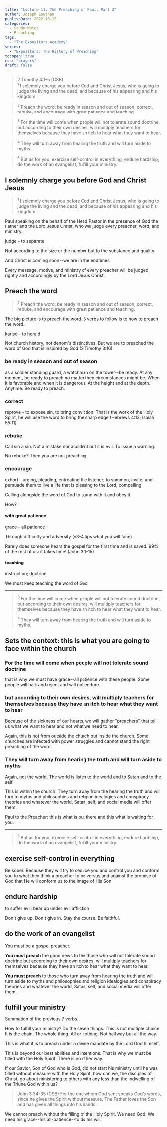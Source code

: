 ```yaml
---
title: "Lecture 11: The Preaching of Paul, Part 3"
author: Joseph Louthan
publishDate: 2022-10-12
categories:
  - Study Notes
  - Preaching
tags:
  - "The Expositors Academy"
series:
  - "Expositors: The History of Preaching"
tocopen: true
css: "prayers"
draft: false
---
```

>2 Timothy 4:1–5 (CSB)  
><sup> 1 </sup> I solemnly charge you before God and Christ Jesus, who is going to judge the living and the dead, and because of his appearing and his kingdom: 

><sup> 2 </sup> Preach the word; be ready in season and out of season; correct, rebuke, and encourage with great patience and teaching. 

><sup> 3 </sup> For the time will come when people will not tolerate sound doctrine, but according to their own desires, will multiply teachers for themselves because they have an itch to hear what they want to hear. 

><sup> 4 </sup> They will turn away from hearing the truth and will turn aside to myths. 

><sup> 5 </sup> But as for you, exercise self-control in everything, endure hardship, do the work of an evangelist, fulfill your ministry.

## I solemnly charge you before God and Christ Jesus

><sup> 1 </sup> I solemnly charge you before God and Christ Jesus, who is going to judge the living and the dead, and because of his appearing and his kingdom: 

Paul speaking on the behalf of the Head Pastor in the presence of God the Father and the Lord Jesus Christ, who will judge every preacher, word, and ministry.

judge - to separate

Not according to the size or the number but to the substance and quality

And Christ is coming soon--we are in the endtimes

Every message, motive, and ministry of every preacher will be judged rightly and accordingly by the Lord Jesus Christ.

## Preach the word

><sup> 2 </sup> Preach the word; be ready in season and out of season; correct, rebuke, and encourage with great patience and teaching. 

The big picture is to preach the word. 8 verbs to follow is to how to preach the word.

kariso - to herald

Not church history, not denom's distinctives. But we are to preached the word of God that is inspired by God (2 Timothy 3:16)

### be ready in season and out of season

as a soldier standing guard, a watchman on the tower--be ready. At any moment, be ready to preach no matter then circumstances might be. When it is favorable and when it is dangerous. At the height and at the depth. Anytime. Be ready to preach.

### correct

reprove - to expose sin, to bring conviction. That is the work of the Holy Spirit, he will use the word to bring the sharp edge (Hebrews 4:13; Isaiah 55:11)

### rebuke

Call sin a sin. Not a mistake nor accident but it is evil. To issue a warning.

No rebuke? Then you are not preaching.

### encourage

exhort - urging, pleading, entreating the listener; to summon, invite, and persuade them to live a life that is pleasing to the Lord; compelling

Calling alongside the word of God to stand with it and obey it

How? 

#### with great patience

grace - all patience

Through difficulty and adversity (v3-4 tips what you will face)

Rarely does someone hears the gospel for the first time and is saved. 99% of the rest of us: it takes time! (John 3:1-15)

#### teaching

instruction; doctrine

We must keep teaching the word of God

---

><sup> 3 </sup> For the time will come when people will not tolerate sound doctrine, but according to their own desires, will multiply teachers for themselves because they have an itch to hear what they want to hear. 

><sup> 4 </sup> They will turn away from hearing the truth and will turn aside to myths. 

## Sets the context: this is what you are going to face within the church

### For the time will come when people will not tolerate sound doctrine

that is why we must have grace--all patience with these people. Some people will balk and reject and will not endure.

### but according to their own desires, will multiply teachers for themselves because they have an itch to hear what they want to hear

Because of the sickness of our hearts, we will gather "preachers" that tell us what we want to hear and not what we need to hear.

Again, this is not from outside the church but inside the church. Some churches are infected with power struggles and cannot stand the right preaching of the word.

### They will turn away from hearing the truth and will turn aside to myths

Again, not the world. The world is listen to the world and to Satan and to the self. 

This is within the church. They turn away from the hearing the truth and will turn to myths and philosophies and religion idealogies and conspiracy theories and whatever the world, Satan, self, and social media will offer them.

Paul to the Preacher: this is what is out there and this what is waiting for you.

---

><sup> 5 </sup> But as for you, exercise self-control in everything, endure hardship, do the work of an evangelist, fulfill your ministry.

## exercise self-control in everything

Be sober. Because they will try to seduce you and control you and conform you to what they think a preacher to be versus and against the promise of God that He will conform us to the image of His Son

## endure hardship

to suffer evil; bear up under evil affliction

Don't give up. Don't give in. Stay the course. Be faithful.

## do the work of an evangelist

You must be a gospel preacher. 

**You must preach** the good news to the those who will not tolerate sound doctrine but according to their own desires, will multiply teachers for themselves because they have an itch to hear what they want to hear.

**You must preach** to those who turn away from hearing the truth and will turn aside to myths and philosophies and religion idealogies and conspiracy theories and whatever the world, Satan, self, and social media will offer them.

## fulfill your ministry

Summation of the previous 7 verbs.

How to fulfill your ministry? Do the seven things. This is not multiple choice. It is the chain. The whole thing. All or nothing. Not halfway but all the way.

This is what it is to preach under a divine mandate by the Lord God himself.

This is beyond our best abilities and intentions. That is why we must be filled with the Holy Spirit. There is no other way. 

If our Savior, Son of God who is God, did not start his ministry until he was filled without measure with the Holy Spirit, how can we, the disciples of Christ, go about ministering to others with any less than the indwelling of the Triune God within us?

>John 3:34-35 (CSB) For the one whom God sent speaks God’s words, since he gives the Spirit without measure. The Father loves the Son and has given all things into his hands.

We cannot preach without the filling of the Holy Spirit. We need God. We need his grace--his all-patience--to do his will.